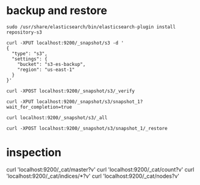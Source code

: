 # backup and restore
```
sudo /usr/share/elasticsearch/bin/elasticsearch-plugin install repository-s3

curl -XPUT localhost:9200/_snapshot/s3 -d '
{
  "type": "s3",
  "settings": {
    "bucket": "s3-es-backup",
    "region": "us-east-1"
  }
}'

curl -XPOST localhost:9200/_snapshot/s3/_verify

curl -XPUT localhost:9200/_snapshot/s3/snapshot_1?wait_for_completion=true

curl localhost:9200/_snapshot/s3/_all

curl -XPOST localhost:9200/_snapshot/s3/snapshot_1/_restore
```

# inspection
curl 'localhost:9200/_cat/master?v'
curl 'localhost:9200/_cat/count?v'
curl 'localhost:9200/_cat/indices/*?v'
curl 'localhost:9200/_cat/nodes?v'
